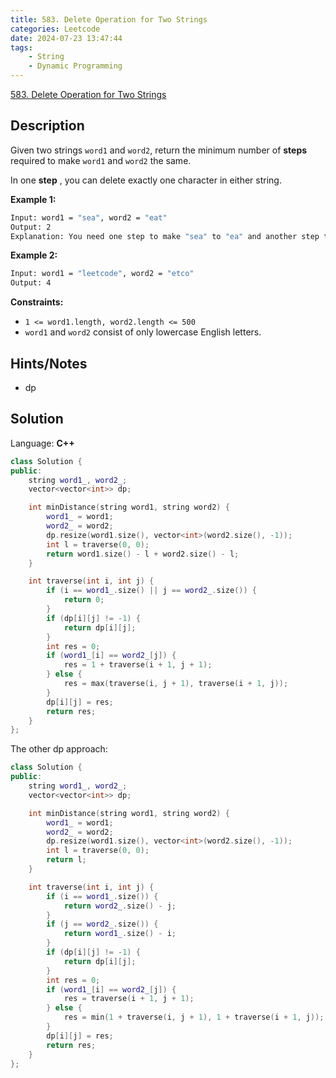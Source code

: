 ```yaml
---
title: 583. Delete Operation for Two Strings
categories: Leetcode
date: 2024-07-23 13:47:44
tags:
    - String
    - Dynamic Programming
---
```


[583. Delete Operation for Two Strings](https://leetcode.com/problems/delete-operation-for-two-strings/description/)

## Description

Given two strings `word1` and `word2`, return the minimum number of **steps**  required to make `word1` and `word2` the same.

In one **step** , you can delete exactly one character in either string.

**Example 1:**

```bash
Input: word1 = "sea", word2 = "eat"
Output: 2
Explanation: You need one step to make "sea" to "ea" and another step to make "eat" to "ea".
```

**Example 2:**

```bash
Input: word1 = "leetcode", word2 = "etco"
Output: 4
```

**Constraints:**

- `1 <= word1.length, word2.length <= 500`
- `word1` and `word2` consist of only lowercase English letters.

## Hints/Notes

- dp

## Solution

Language: **C++**

```C++
class Solution {
public:
    string word1_, word2_;
    vector<vector<int>> dp;

    int minDistance(string word1, string word2) {
        word1_ = word1;
        word2_ = word2;
        dp.resize(word1.size(), vector<int>(word2.size(), -1));
        int l = traverse(0, 0);
        return word1.size() - l + word2.size() - l;
    }

    int traverse(int i, int j) {
        if (i == word1_.size() || j == word2_.size()) {
            return 0;
        }
        if (dp[i][j] != -1) {
            return dp[i][j];
        }
        int res = 0;
        if (word1_[i] == word2_[j]) {
            res = 1 + traverse(i + 1, j + 1);
        } else {
            res = max(traverse(i, j + 1), traverse(i + 1, j));
        }
        dp[i][j] = res;
        return res;
    }
};
```

The other dp approach:

```C++
class Solution {
public:
    string word1_, word2_;
    vector<vector<int>> dp;

    int minDistance(string word1, string word2) {
        word1_ = word1;
        word2_ = word2;
        dp.resize(word1.size(), vector<int>(word2.size(), -1));
        int l = traverse(0, 0);
        return l;
    }

    int traverse(int i, int j) {
        if (i == word1_.size()) {
            return word2_.size() - j;
        }
        if (j == word2_.size()) {
            return word1_.size() - i;
        }
        if (dp[i][j] != -1) {
            return dp[i][j];
        }
        int res = 0;
        if (word1_[i] == word2_[j]) {
            res = traverse(i + 1, j + 1);
        } else {
            res = min(1 + traverse(i, j + 1), 1 + traverse(i + 1, j));
        }
        dp[i][j] = res;
        return res;
    }
};
```
